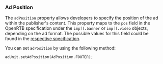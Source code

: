 ### Ad Position

The `adPosition` property allows developers to specify the position of the ad within the publisher's content. This property maps to the `pos` field in the OpenRTB specification under the `imp[].banner` or `imp[].video` objects, depending on the ad format. The possible values for this field could be found in the [respective specification](https://github.com/InteractiveAdvertisingBureau/AdCOM/blob/main/AdCOM%20v1.0%20FINAL.md#list--placement-positions-).

You can set `adPosition` by using the following method: 

```kotlin
adUnit.setAdPosition(AdPosition.FOOTER);
```
